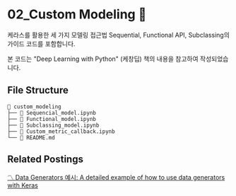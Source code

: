 # 02_Custom Modeling 🚋

케라스를 활용한 세 가지 모델링 접근법 Sequential, Functional API, Subclassing의 가이드 코드를 포함합니다. 

본 코드는 "Deep Learning with Python" (케창딥) 책의 내용을 참고하여 작성되었습니다.


## File Structure
```
📂 custom_modeling
├── 📄 Sequencial_model.ipynb
├── 📄 Functional_model.ipynb
├── 📄 Subclassing_model.ipynb
├── 📄 Custom_metric_callback.ipynb
└── 📄 README.md
```

## Related Postings
[〽️ Data Generators 예시: A detailed example of how to use data generators with Keras](https://stanford.edu/~shervine/blog/keras-how-to-generate-data-on-the-fly#)